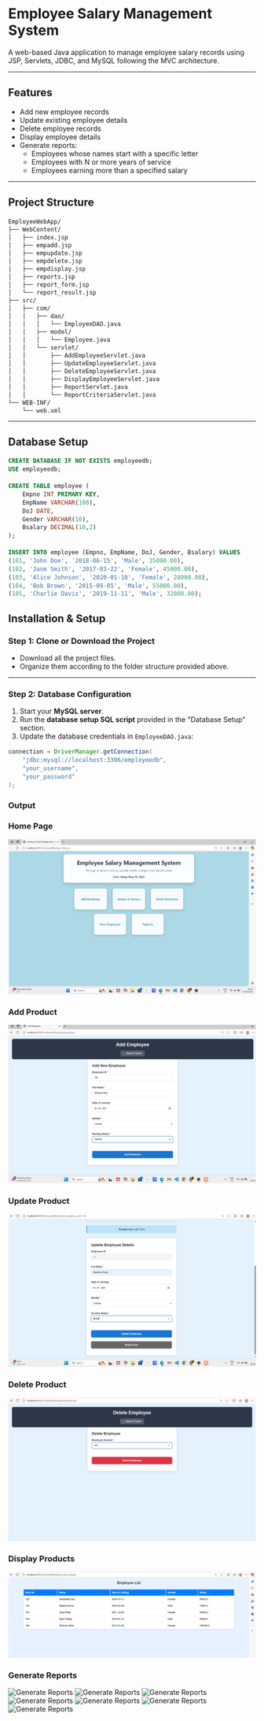 # Employee Salary Management System

A web-based Java application to manage employee salary records using JSP, Servlets, JDBC, and MySQL following the MVC architecture.

---

## Features

- Add new employee records  
- Update existing employee details  
- Delete employee records  
- Display employee details  
- Generate reports:  
  - Employees whose names start with a specific letter  
  - Employees with N or more years of service  
  - Employees earning more than a specified salary  

---
## Project Structure

```
EmployeeWebApp/
├── WebContent/
│   ├── index.jsp
│   ├── empadd.jsp
│   ├── empupdate.jsp
│   ├── empdelete.jsp
│   ├── empdisplay.jsp
│   ├── reports.jsp
│   ├── report_form.jsp
│   └── report_result.jsp
├── src/
│   ├── com/
│   │   ├── dao/
│   │   │   └── EmployeeDAO.java
│   │   ├── model/
│   │   │   └── Employee.java
│   │   └── servlet/
│   │       ├── AddEmployeeServlet.java
│   │       ├── UpdateEmployeeServlet.java
│   │       ├── DeleteEmployeeServlet.java
│   │       ├── DisplayEmployeeServlet.java
│   │       ├── ReportServlet.java
│   │       └── ReportCriteriaServlet.java
└── WEB-INF/
    └── web.xml
```

---


## Database Setup

```sql
CREATE DATABASE IF NOT EXISTS employeedb;
USE employeedb;

CREATE TABLE employee (
    Empno INT PRIMARY KEY,
    EmpName VARCHAR(100),
    DoJ DATE,
    Gender VARCHAR(10),
    Bsalary DECIMAL(10,2)
);

INSERT INTO employee (Empno, EmpName, DoJ, Gender, Bsalary) VALUES
(101, 'John Doe', '2018-06-15', 'Male', 35000.00),
(102, 'Jane Smith', '2017-03-22', 'Female', 45000.00),
(103, 'Alice Johnson', '2020-01-10', 'Female', 28000.00),
(104, 'Bob Brown', '2015-09-05', 'Male', 55000.00),
(105, 'Charlie Davis', '2019-11-11', 'Male', 32000.00);

```
##  Installation & Setup

###  Step 1: Clone or Download the Project
- Download all the project files.
- Organize them according to the folder structure provided above.

---

###  Step 2: Database Configuration
1. Start your **MySQL server**.
2. Run the **database setup SQL script** provided in the "Database Setup" section.
3. Update the database credentials in `EmployeeDAO.java`:

```java
connection = DriverManager.getConnection(
    "jdbc:mysql://localhost:3306/employeedb", 
    "your_username", 
    "your_password"
);
```
### Output
### Home Page
![Home Page](https://github.com/sweekrithishetty28/Employee_Salary_Management/blob/6a364d74371104c2f325f1cbdb55ba3696d5515c/Screenshots/home.png)

###  Add Product
![Add Product](https://github.com/sweekrithishetty28/Employee_Salary_Management/blob/6a364d74371104c2f325f1cbdb55ba3696d5515c/Screenshots/add.png)

###  Update Product
![Update Product](https://github.com/sweekrithishetty28/Employee_Salary_Management/blob/6a364d74371104c2f325f1cbdb55ba3696d5515c/Screenshots/update.png)

### Delete Product
![Delete Product](https://github.com/sweekrithishetty28/Employee_Salary_Management/blob/6a364d74371104c2f325f1cbdb55ba3696d5515c/Screenshots/delete.png)

###  Display Products
![Display Products](https://github.com/sweekrithishetty28/Employee_Salary_Management/blob/6a364d74371104c2f325f1cbdb55ba3696d5515c/Screenshots/display.png)

### Generate Reports
![Generate Reports](https://github.com/sweekrithishetty28/Employee-Salary-Management/raw/9c057c9e4501d9283d9b2a6a028d61cf385ce252/Screenshots/report1.png)
![Generate Reports](https://github.com/sweekrithishetty28/Employee-Salary-Management/raw/9c057c9e4501d9283d9b2a6a028d61cf385ce252/Screenshots/report2.png)
![Generate Reports](https://github.com/sweekrithishetty28/Employee-Salary-Management/raw/9c057c9e4501d9283d9b2a6a028d61cf385ce252/Screenshots/report3.png)
![Generate Reports](https://github.com/sweekrithishetty28/Employee-Salary-Management/raw/9c057c9e4501d9283d9b2a6a028d61cf385ce252/Screenshots/report4.png)
![Generate Reports](https://github.com/sweekrithishetty28/Employee-Salary-Management/raw/9c057c9e4501d9283d9b2a6a028d61cf385ce252/Screenshots/report5.png)
![Generate Reports](https://github.com/sweekrithishetty28/Employee-Salary-Management/raw/9c057c9e4501d9283d9b2a6a028d61cf385ce252/Screenshots/report6.png)
![Generate Reports](https://github.com/sweekrithishetty28/Employee-Salary-Management/raw/9c057c9e4501d9283d9b2a6a028d61cf385ce252/Screenshots/report7.png)


